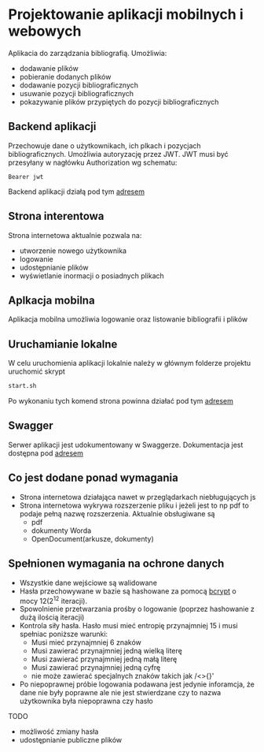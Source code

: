 # Projektowanie aplikacji mobilnych i webowych

Aplikacia do zarządzania bibliografią. Umożliwia:
- dodawanie plików 
- pobieranie dodanych plików
- dodawanie pozycji bibliograficznych
- usuwanie pozycji bibliograficznych
- pokazywanie plików przypiętych do pozycji bibliograficznych

## Backend aplikacji

Przechowuje dane o użytkownikach, ich plkach i pozycjach bibliograficznych. Umożliwia autoryzację
przez JWT. JWT musi być przesyłany w nagłówku Authorization wg schematu:
```
Bearer jwt
```
Backend aplikacji działą pod tym [adresem](https://ziemback.herokuapp.com)

## Strona interentowa

Strona internetowa aktualnie pozwala na:
- utworzenie nowego użytkownika
- logowanie
- udostępnianie plików
- wyświetlanie inormacji o posiadnych plikach

## Aplkacja mobilna

Aplikacja mobilna umożliwia logowanie oraz listowanie bibliografii i plików

## Uruchamianie lokalne

W celu uruchomienia aplikacji lokalnie należy w głównym folderze
projektu uruchomić skrypt

```bash
start.sh
```

Po wykonaniu tych komend strona powinna działać pod tym  [adresem](http://localhost:8080)

## Swagger

Serwer aplikacji jest udokumentowany w Swaggerze. 
Dokumentacja jest dostępna pod [adresem](https://ziemback.herokuapp.com)

## Co jest dodane ponad wymagania
- Strona internetowa działająca nawet w przeglądarkach niebługujących js
- Strona internetowa wykrywa rozszerzenie pliku i jeżeli jest to np pdf to podaje pełną nazwę rozszerzenia. 
Aktualnie obsługiwane są
   - pdf
   - dokumenty Worda
   - OpenDocument(arkusze, dokumenty)
   
## Spełnionen wymagania na ochrone danych
- Wszystkie dane wejściowe są walidowane
- Hasła przechowywane w bazie są hashowane za pomocą 
[bcrypt](https://en.wikipedia.org/wiki/Bcrypt) o mocy 12(2<sup>12</sup> iteracji).
- Spowolnienie przetwarzania prośby o logowanie (poprzez hashowanie z dużą ilością iteracji)
- Kontrola siły hasła. Hasło musi mieć entropię przynajmniej 
15 i musi spełniac poniższe warunki:
    - Musi mieć przynajmniej 6 znaków
    - Musi zawierać przynajmniej jedną wielką literę
    - Musi zawierać przynajmniej jedną małą literę
    - Musi zawierać przynajmniej jedną cyfrę
    - nie może zawierać specjalnych znaków takich jak /<>{}'
- Po niepoprawnej próbie logowania podawana jest jedynie inforamcja, że dane nie były poprawne ale nie
jest stwierdzane czy to nazwa użytkownika była niepoprawna czy hasło  

TODO
- możliwość zmiany hasła
- udostępnianie publiczne plików
